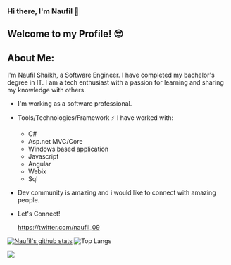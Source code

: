 ### Hi there, I'm Naufil 👋

<!--
**naufil09/naufil09** is a ✨ _special_ ✨ repository because its `README.md` (this file) appears on your GitHub profile.

Here are some ideas to get you started:

- 🔭 I’m currently working on ...
- 🌱 I’m currently learning ...
- 👯 I’m looking to collaborate on ...
- 🤔 I’m looking for help with ...
- 💬 Ask me about ...
- 📫 How to reach me: ...
- 😄 Pronouns: ...
- ⚡ Fun fact: ...
-->

Welcome to my Profile! 😎
-
About Me:
-
I'm Naufil Shaikh, a Software Engineer. I have completed my bachelor's degree in IT. I am a tech enthusiast with a passion for learning and sharing my knowledge with others.

- I'm working as a software professional.

- Tools/Technologies/Framework ⚡ I have worked with:
  - C#
  - Asp.net MVC/Core
  - Windows based application
  - Javascript
  - Angular
  - Webix
  - Sql

- Dev community is amazing and i would like to connect with amazing people.

- Let's Connect!

  https://twitter.com/naufil_09
  
[![Naufil's github stats](https://github-readme-stats.vercel.app/api?username=naufil09&theme=vue&show_icons=true&include_all_commits=true)](https://github.com/naufil09/github-readme-stats)
![Top Langs](https://github-readme-stats.vercel.app/api/top-langs/?username=naufil09&theme=vue&layout=compact)

![](https://komarev.com/ghpvc/?username=naufil09)
